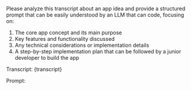 Please analyze this transcript about an app idea and provide a structured prompt that can be easily understood by an LLM that can code, focusing on:
1. The core app concept and its main purpose
2. Key features and functionality discussed
3. Any technical considerations or implementation details
4. A step-by-step implementation plan that can be followed by a junior developer to build the app

Transcript:
{transcript}

Prompt: 